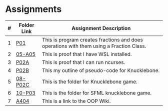 # Assignments

|   #   | Folder Link            | Assignment Description                                       |
| :---: | --------------- | -------------------------------------------------- |
|   1   | [P01](https://github.com/jtsui23-code/2143-OOP/tree/main/Assignments/P01)        | This is program creates fractions and does operations with them using a Fraction Class.      |
|   2   | [05-A05](https://github.com/jtsui23-code/2143-OOP/tree/main/Assignments/05-A05)          | This is proof that I have WSL installed.                       |
| 3 | [P02A](https://github.com/jtsui23-code/2143-OOP/tree/main/Assignments/P02A) | This is proof that I can run ncurses. |
| 4 | [P02B](https://github.com/jtsui23-code/2143-OOP/tree/main/Assignments/P02B) | This my outline of pseudo-code for Knucklebone. |
| 5 | [08-P02C](https://github.com/jtsui23-code/2143-OOP/tree/main/Assignments/08-P02C) | This is the folder for Knucklebone game. |
| 6 | [10-P03](https://github.com/jtsui23-code/2143-OOP/tree/main/Assignments/10-P03) | This is the folder for SFML knucklebone game. |
|   7   | [A404](https://github.com/jtsui23-code/2143-OOP/tree/main/Assignments/04-A04)        | This is a link to the OOP Wiki.      |


